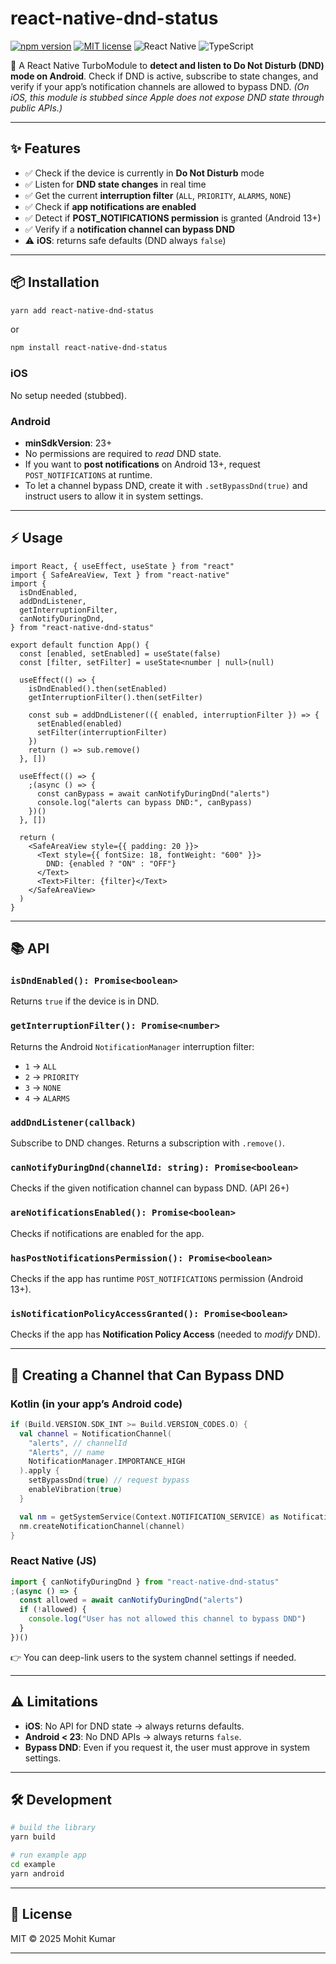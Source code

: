 # react-native-dnd-status

[![npm version](https://img.shields.io/npm/v/react-native-dnd-status.svg)](https://www.npmjs.com/package/react-native-dnd-status)
[![MIT license](https://img.shields.io/badge/license-MIT-blue.svg)](https://opensource.org/licenses/MIT)
![React Native](https://img.shields.io/badge/react--native-%3E%3D0.72-61dafb.svg)
![TypeScript](https://img.shields.io/badge/types-included-brightgreen.svg)

🔕 A React Native TurboModule to **detect and listen to Do Not Disturb (DND) mode on Android**.
Check if DND is active, subscribe to state changes, and verify if your app’s notification channels are allowed to bypass DND.
_(On iOS, this module is stubbed since Apple does not expose DND state through public APIs.)_

---

## ✨ Features

- ✅ Check if the device is currently in **Do Not Disturb** mode
- ✅ Listen for **DND state changes** in real time
- ✅ Get the current **interruption filter** (`ALL`, `PRIORITY`, `ALARMS`, `NONE`)
- ✅ Check if **app notifications are enabled**
- ✅ Detect if **POST_NOTIFICATIONS permission** is granted (Android 13+)
- ✅ Verify if a **notification channel can bypass DND**
- ⚠️ **iOS**: returns safe defaults (DND always `false`)

---

## 📦 Installation

```bash
yarn add react-native-dnd-status
```

or

```bash
npm install react-native-dnd-status
```

### iOS

No setup needed (stubbed).

### Android

- **minSdkVersion**: 23+
- No permissions are required to _read_ DND state.
- If you want to **post notifications** on Android 13+, request `POST_NOTIFICATIONS` at runtime.
- To let a channel bypass DND, create it with `.setBypassDnd(true)` and instruct users to allow it in system settings.

---

## ⚡️ Usage

```tsx
import React, { useEffect, useState } from "react"
import { SafeAreaView, Text } from "react-native"
import {
  isDndEnabled,
  addDndListener,
  getInterruptionFilter,
  canNotifyDuringDnd,
} from "react-native-dnd-status"

export default function App() {
  const [enabled, setEnabled] = useState(false)
  const [filter, setFilter] = useState<number | null>(null)

  useEffect(() => {
    isDndEnabled().then(setEnabled)
    getInterruptionFilter().then(setFilter)

    const sub = addDndListener(({ enabled, interruptionFilter }) => {
      setEnabled(enabled)
      setFilter(interruptionFilter)
    })
    return () => sub.remove()
  }, [])

  useEffect(() => {
    ;(async () => {
      const canBypass = await canNotifyDuringDnd("alerts")
      console.log("alerts can bypass DND:", canBypass)
    })()
  }, [])

  return (
    <SafeAreaView style={{ padding: 20 }}>
      <Text style={{ fontSize: 18, fontWeight: "600" }}>
        DND: {enabled ? "ON" : "OFF"}
      </Text>
      <Text>Filter: {filter}</Text>
    </SafeAreaView>
  )
}
```

---

## 📚 API

### `isDndEnabled(): Promise<boolean>`

Returns `true` if the device is in DND.

### `getInterruptionFilter(): Promise<number>`

Returns the Android `NotificationManager` interruption filter:

- `1` → `ALL`
- `2` → `PRIORITY`
- `3` → `NONE`
- `4` → `ALARMS`

### `addDndListener(callback)`

Subscribe to DND changes. Returns a subscription with `.remove()`.

### `canNotifyDuringDnd(channelId: string): Promise<boolean>`

Checks if the given notification channel can bypass DND. (API 26+)

### `areNotificationsEnabled(): Promise<boolean>`

Checks if notifications are enabled for the app.

### `hasPostNotificationsPermission(): Promise<boolean>`

Checks if the app has runtime `POST_NOTIFICATIONS` permission (Android 13+).

### `isNotificationPolicyAccessGranted(): Promise<boolean>`

Checks if the app has **Notification Policy Access** (needed to _modify_ DND).

---

## 🔔 Creating a Channel that Can Bypass DND

### Kotlin (in your app’s Android code)

```kotlin
if (Build.VERSION.SDK_INT >= Build.VERSION_CODES.O) {
  val channel = NotificationChannel(
    "alerts", // channelId
    "Alerts", // name
    NotificationManager.IMPORTANCE_HIGH
  ).apply {
    setBypassDnd(true) // request bypass
    enableVibration(true)
  }

  val nm = getSystemService(Context.NOTIFICATION_SERVICE) as NotificationManager
  nm.createNotificationChannel(channel)
}
```

### React Native (JS)

```ts
import { canNotifyDuringDnd } from "react-native-dnd-status"
;(async () => {
  const allowed = await canNotifyDuringDnd("alerts")
  if (!allowed) {
    console.log("User has not allowed this channel to bypass DND")
  }
})()
```

👉 You can deep-link users to the system channel settings if needed.

---

## ⚠️ Limitations

- **iOS**: No API for DND state → always returns defaults.
- **Android < 23**: No DND APIs → always returns `false`.
- **Bypass DND**: Even if you request it, the user must approve in system settings.

---

## 🛠 Development

```bash
# build the library
yarn build

# run example app
cd example
yarn android
```

---

## 📄 License

MIT © 2025 Mohit Kumar

---
